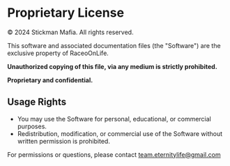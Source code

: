# Proprietary License

© 2024 Stickman Mafia. All rights reserved.

This software and associated documentation files (the "Software") are the exclusive property of RaceoOnLife. 

**Unauthorized copying of this file, via any medium is strictly prohibited.**

**Proprietary and confidential.**

## Usage Rights

- You may use the Software for personal, educational, or commercial purposes.
- Redistribution, modification, or commercial use of the Software without written permission is prohibited.

For permissions or questions, please contact team.eternitylife@gmail.com
